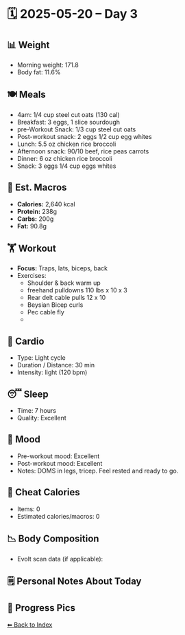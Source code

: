 # 🗓️ 2025-05-20 – Day 3

## 📊 Weight
- Morning weight: 171.8
- Body fat: 11.6%

## 🍽️ Meals
- 4am: 1/4 cup steel cut oats (130 cal)
- Breakfast: 3 eggs, 1 slice sourdough
- pre-Workout Snack: 1/3 cup steel cut oats
- Post-workout snack: 2 eggs 1/2 cup egg whites 
- Lunch: 5.5 oz chicken rice broccoli
- Afternoon snack: 90/10 beef, rice peas carrots
- Dinner: 6 oz chicken rice broccoli
- Snack: 3 eggs 1/4 cup eggs whites

## 🧮 Est. Macros

- **Calories:** 2,640 kcal  
- **Protein:** 238g  
- **Carbs:** 200g  
- **Fat:** 90.8g


## 🏋️ Workout
- **Focus:** Traps, lats, biceps, back
- Exercises:
	- Shoulder & back warm up
	- freehand pulldowns 110 lbs x 10 x 3
	- Rear delt cable pulls 12 x 10 
	- Beysian Bicep curls 
	- Pec cable fly
	- 

## 🏃 Cardio
- Type: Light cycle
- Duration / Distance: 30 min
- Intensity: light (120 bpm)

## 😴 Sleep
- Time: 7 hours
- Quality: Excellent

## 🧠 Mood
- Pre-workout mood: Excellent
- Post-workout mood: Excellent
- Notes: DOMS in legs, tricep. Feel rested and ready to go.

## 🍫 Cheat Calories
- Items: 0
- Estimated calories/macros: 0

## 📉 Body Composition
- Evolt scan data (if applicable): 
## 🗒️ Personal Notes About Today


## 📸 Progress Pics


[⬅ Back to Index](index.md)
